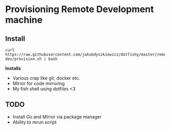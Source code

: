 # Provisioning Remote Development machine

## Install

```
curl https://raw.githubusercontent.com/jakubdyszkiewicz/dotfishy/master/remote-dev/provision.sh | bash
```

**Installs**
* Various crap like git, docker etc.
* Mirror for code mirroring
* My fish shell using dotfiles <3

## TODO
* Install Go and Mirror via package manager
* Ability to rerun script
